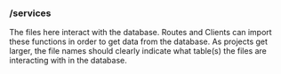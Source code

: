 ### /services

The files here interact with the database. Routes and Clients can import these functions in order to get data from the database.
As projects get larger, the file names should clearly indicate what table(s) the files are interacting with in the database.
